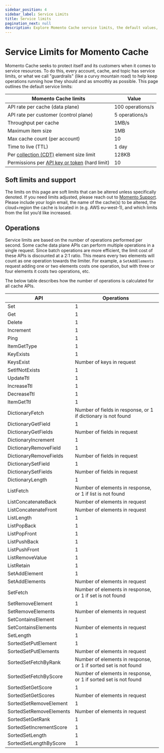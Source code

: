 ```yaml
---
sidebar_position: 4
sidebar_label: Service Limits
title: Service limits
pagination_next: null
description: Explore Momento Cache service limits, the default values, and how to get them changed if you need.
---
```


# Service Limits for Momento Cache

Momento Cache seeks to protect itself and its customers when it comes to service resources. To do this, every account, cache, and topic has service limits, or what we call "guardrails" (like a curvy mountain road) to help keep operations running how they should and as smoothly as possible. This page outlines the default service limits:

| Momento Cache limits                                                                                               | Value          |
|--------------------------------------------------------------------------------------------------------------------|----------------|
| API rate per cache (data plane)                                                                                    | 100 operations/s |
| API rate per customer (control plane)                                                                              | 5 operations/s   |
| Throughput per cache                                                                                               | 1MB/s          |
| Maximum item size                                                                                                  | 1MB            |
| Max cache count (per account)                                                                                      | 10             |
| Time to live (TTL)                                                                                                 | 1 day          |
| Per [collection (CDT)](https://docs.momentohq.com/develop/datatypes#collection-data-types-cdts) element size limit | 128KB          |
| Permissions per [API key or token](./../develop/api-reference/auth.md)  (hard limit)                               | 10             |

## Soft limits and support

The limits on this page are soft limits that can be altered unless specifically denoted. If you need limits adjusted, please reach out to [Momento Support](mailto:support@momentohq.com). Please include your login email, the name of the cache(s) to be altered, the cloud+region the cache is located in (e.g. AWS eu-west-1), and which limits from the list you’d like increased.

## Operations

Service limits are based on the number of operations performed per second. Some cache data plane APIs can perform multiple operations in a single request. Since batch operations are more efficient, the limit cost of these APIs is discounted at a 2:1 ratio. This means every two elements will count as one operation towards the limiter. For example, a `SetAddElements` request adding one or two elements costs one operation, but with three or four elements it costs two operations, etc.

The below table describes how the number of operations is calculated for all cache APIs.

| API                      | Operations                                                      |
| ------------------------ | ------------                                                    |
| Set                      | 1                                                               |
| Get                      | 1                                                               |
| Delete                   | 1                                                               |
| Increment                | 1                                                               |
| Ping                     | 1                                                               |
| ItemGetType              | 1                                                               |
| KeyExists                | 1                                                               |
| KeysExist                | Number of keys in request                                       |
| SetIfNotExists           | 1                                                               |
| UpdateTtl                | 1                                                               |
| IncreaseTtl              | 1                                                               |
| DecreaseTtl              | 1                                                               |
| ItemGetTtl               | 1                                                               |
| DictionaryFetch          | Number of fields in response, or 1 if dictionary is not found   |
| DictionaryGetField       | 1                                                               |
| DictionaryGetFields      | Number of fields in request                                     |
| DictionaryIncrement      | 1                                                               |
| DictionaryRemoveField    | 1                                                               |
| DictionaryRemoveFields   | Number of fields in request                                     |
| DictionarySetField       | 1                                                               |
| DictionarySetFields      | Number of fields in request                                     |
| DictionaryLength         | 1                                                               |
| ListFetch                | Number of elements in response, or 1 if list is not found       |
| ListConcatenateBack      | Number of elements in request                                   |
| ListConcatenateFront     | Number of elements in request                                   |
| ListLength               | 1                                                               |
| ListPopBack              | 1                                                               |
| ListPopFront             | 1                                                               |
| ListPushBack             | 1                                                               |
| ListPushFront            | 1                                                               |
| ListRemoveValue          | 1                                                               |
| ListRetain               | 1                                                               |
| SetAddElement            | 1                                                               |
| SetAddElements           | Number of elements in request                                   |
| SetFetch                 | Number of elements in response, or 1 if set is not found        |
| SetRemoveElement         | 1                                                               |
| SetRemoveElements        | Number of elements in request                                   |
| SetContainsElement       | 1                                                               |
| SetContainsElements      | Number of elements in request                                   |
| SetLength                | 1                                                               |
| SortedSetPutElement      | 1                                                               |
| SortedSetPutElements     | Number of elements in request                                   |
| SortedSetFetchByRank     | Number of elements in response, or 1 if sorted set is not found |
| SortedSetFetchByScore    | Number of elements in response, or 1 if sorted set is not found |
| SortedSetGetScore        | 1                                                               |
| SortedSetGetScores       | Number of elements in request                                   |
| SortedSetRemoveElement   | 1                                                               |
| SortedSetRemoveElements  | Number of elements in request                                   |
| SortedSetGetRank         | 1                                                               |
| SortedSetIncrementScore  | 1                                                               |
| SortedSetLength          | 1                                                               |
| SortedSetLengthByScore   | 1                                                               |

